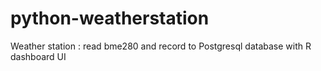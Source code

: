 # python-weatherstation
Weather station : read bme280 and record to Postgresql database with R dashboard UI
